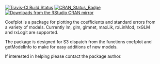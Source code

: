 [![Travis-CI Build Status](https://travis-ci.org/jaredlander/coefplot.svg?branch=master)](https://travis-ci.org/jaredlander/coefplot) [![CRAN\_Status\_Badge](http://www.r-pkg.org/badges/version/coefplot)](http://cran.r-project.org/package=coefplot) [![Downloads from the RStudio CRAN mirror](http://cranlogs.r-pkg.org/badges/useful)](http://cran.rstudio.com/package=useful)

<!-- README.md is generated from README.Rmd. Please edit that file -->
Coefplot is a package for plotting the coefficients and standard errors from a variety of models. Currently lm, glm, glmnet, maxLik, rxLinMod, rxGLM and rxLogit are supported.

The package is designed for S3 dispatch from the functions coefplot and getModelInfo to make for easy additions of new models.

If interested in helping please contact the package author.
